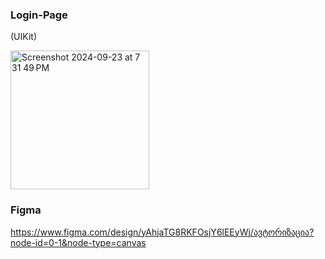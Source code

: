 ### Login-Page
(UIKit)

<img width="222" alt="Screenshot 2024-09-23 at 7 31 49 PM" src="https://github.com/user-attachments/assets/a9cb91c3-8886-414c-80cb-2770f14d5362">

### Figma

https://www.figma.com/design/yAhjaTG8RKFOsjY6lEEyWj/ავტორიზაცია?node-id=0-1&node-type=canvas
